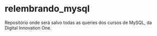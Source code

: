 # relembrando_mysql
Repositório onde será salvo todas as queries dos cursos de MySQL, da Digital Innovation One.
